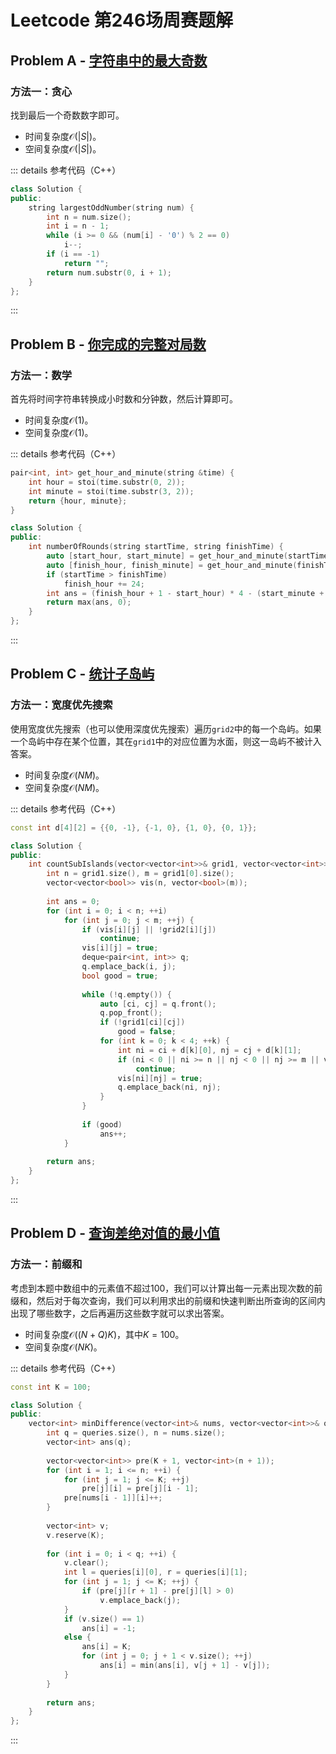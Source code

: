 # Leetcode 第246场周赛题解

## Problem A - [字符串中的最大奇数](https://leetcode-cn.com/problems/largest-odd-number-in-string/)

### 方法一：贪心

找到最后一个奇数数字即可。

- 时间复杂度$\mathcal{O}(|S|)$。
- 空间复杂度$\mathcal{O}(|S|)$。

::: details 参考代码（C++）

```cpp
class Solution {
public:
    string largestOddNumber(string num) {
        int n = num.size();
        int i = n - 1;
        while (i >= 0 && (num[i] - '0') % 2 == 0)
            i--;
        if (i == -1)
            return "";
        return num.substr(0, i + 1);
    }
};
```

:::

## Problem B - [你完成的完整对局数](https://leetcode-cn.com/problems/the-number-of-full-rounds-you-have-played/)

### 方法一：数学

首先将时间字符串转换成小时数和分钟数，然后计算即可。

- 时间复杂度$\mathcal{O}(1)$。
- 空间复杂度$\mathcal{O}(1)$。

::: details 参考代码（C++）

```cpp
pair<int, int> get_hour_and_minute(string &time) {
    int hour = stoi(time.substr(0, 2));
    int minute = stoi(time.substr(3, 2));
    return {hour, minute};
}

class Solution {
public:
    int numberOfRounds(string startTime, string finishTime) {
        auto [start_hour, start_minute] = get_hour_and_minute(startTime);
        auto [finish_hour, finish_minute] = get_hour_and_minute(finishTime);
        if (startTime > finishTime)
            finish_hour += 24;
        int ans = (finish_hour + 1 - start_hour) * 4 - (start_minute + 14) / 15 - (59 - finish_minute) / 15 - 1;
        return max(ans, 0);
    }
};  
```

:::

## Problem C - [统计子岛屿](https://leetcode-cn.com/problems/count-sub-islands/)

### 方法一：宽度优先搜索

使用宽度优先搜索（也可以使用深度优先搜索）遍历`grid2`中的每一个岛屿。如果一个岛屿中存在某个位置，其在`grid1`中的对应位置为水面，则这一岛屿不被计入答案。

- 时间复杂度$\mathcal{O}(NM)$。
- 空间复杂度$\mathcal{O}(NM)$。

::: details 参考代码（C++）

```cpp
const int d[4][2] = {{0, -1}, {-1, 0}, {1, 0}, {0, 1}};

class Solution {
public:
    int countSubIslands(vector<vector<int>>& grid1, vector<vector<int>>& grid2) {
        int n = grid1.size(), m = grid1[0].size();
        vector<vector<bool>> vis(n, vector<bool>(m));
        
        int ans = 0;
        for (int i = 0; i < n; ++i)
            for (int j = 0; j < m; ++j) {
                if (vis[i][j] || !grid2[i][j])
                    continue;
                vis[i][j] = true;
                deque<pair<int, int>> q;
                q.emplace_back(i, j);
                bool good = true;
                
                while (!q.empty()) {
                    auto [ci, cj] = q.front();
                    q.pop_front();
                    if (!grid1[ci][cj])
                        good = false;
                    for (int k = 0; k < 4; ++k) {
                        int ni = ci + d[k][0], nj = cj + d[k][1];
                        if (ni < 0 || ni >= n || nj < 0 || nj >= m || vis[ni][nj] || !grid2[ni][nj])
                            continue;
                        vis[ni][nj] = true;
                        q.emplace_back(ni, nj);
                    }
                }
                
                if (good)
                    ans++;
            }
        
        return ans;
    }
};
```

:::

## Problem D - [查询差绝对值的最小值](https://leetcode-cn.com/problems/minimum-absolute-difference-queries/)

### 方法一：前缀和

考虑到本题中数组中的元素值不超过$100$，我们可以计算出每一元素出现次数的前缀和，然后对于每次查询，我们可以利用求出的前缀和快速判断出所查询的区间内出现了哪些数字，之后再遍历这些数字就可以求出答案。

- 时间复杂度$\mathcal{O}((N+Q)K)$，其中$K=100$。
- 空间复杂度$\mathcal{O}(NK)$。

::: details 参考代码（C++）

```cpp
const int K = 100;

class Solution {
public:
    vector<int> minDifference(vector<int>& nums, vector<vector<int>>& queries) {
        int q = queries.size(), n = nums.size();
        vector<int> ans(q);
        
        vector<vector<int>> pre(K + 1, vector<int>(n + 1));
        for (int i = 1; i <= n; ++i) {
            for (int j = 1; j <= K; ++j)
                pre[j][i] = pre[j][i - 1];
            pre[nums[i - 1]][i]++;
        }
        
        vector<int> v;
        v.reserve(K);
        
        for (int i = 0; i < q; ++i) {
            v.clear();
            int l = queries[i][0], r = queries[i][1];
            for (int j = 1; j <= K; ++j) {
                if (pre[j][r + 1] - pre[j][l] > 0)
                    v.emplace_back(j);
            }
            if (v.size() == 1)
                ans[i] = -1;
            else {
                ans[i] = K;
                for (int j = 0; j + 1 < v.size(); ++j)
                    ans[i] = min(ans[i], v[j + 1] - v[j]);
            }
        }
        
        return ans;
    }
};
```

:::

<Utterances />

